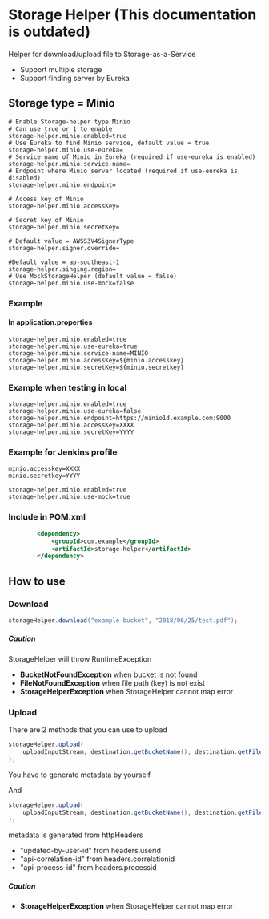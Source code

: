 # Storage Helper (This documentation is outdated)
Helper for download/upload file to Storage-as-a-Service
- Support multiple storage
- Support finding server by Eureka

## Storage type = Minio

```properties
# Enable Storage-helper type Minio
# Can use true or 1 to enable
storage-helper.minio.enabled=true
# Use Eureka to find Minio service, default value = true
storage-helper.minio.use-eureka=
# Service name of Minio in Eureka (required if use-eureka is enabled)
storage-helper.minio.service-name=
# Endpoint where Minio server located (required if use-eureka is disabled)
storage-helper.minio.endpoint=

# Access key of Minio
storage-helper.minio.accessKey=

# Secret key of Minio
storage-helper.minio.secretKey=

# Default value = AWSS3V4SignerType
storage-helper.signer.override=

#Default value = ap-southeast-1
storage-helper.singing.region=
# Use MockStorageHelper (default value = false)
storage-helper.minio.use-mock=false
```

### Example
#### In application.properties
```properties
storage-helper.minio.enabled=true
storage-helper.minio.use-eureka=true
storage-helper.minio.service-name=MINIO
storage-helper.minio.accessKey=${minio.accesskey}
storage-helper.minio.secretKey=${minio.secretkey}
```

### Example when testing in local
```properties
storage-helper.minio.enabled=true
storage-helper.minio.use-eureka=false
storage-helper.minio.endpoint=https://minio1d.example.com:9000
storage-helper.minio.accessKey=XXXX
storage-helper.minio.secretKey=YYYY
```
### Example for Jenkins profile
```properties
minio.accesskey=XXXX
minio.secretkey=YYYY

storage-helper.minio.enabled=true
storage-helper.minio.use-mock=true
```
### Include in POM.xml
```xml
        <dependency>
            <groupId>com.example</groupId>
            <artifactId>storage-helper</artifactId>
        </dependency>
```

## How to use

### Download
```java
storageHelper.download("example-bucket", "2018/06/25/test.pdf");
```
##### Caution
StorageHelper will throw RuntimeException

- <b>BucketNotFoundException</b> when bucket is not found
- <b>FileNotFoundException</b> when file path (key) is not exist
- <b>StorageHelperException</b> when StorageHelper cannot map error

### Upload
There are 2 methods that you can use to upload
```java
storageHelper.upload(
    uploadInputStream, destination.getBucketName(), destination.getFilePath(), metadata, true
);
```
You have to generate metadata by yourself 

And
```java
storageHelper.upload(
    uploadInputStream, destination.getBucketName(), destination.getFilePath(), httpHeaders, true
);
```
metadata is generated from httpHeaders
- "updated-by-user-id" from headers.userid
- "api-correlation-id" from headers.correlationid
- "api-process-id" from headers.processid

##### Caution
- <b>StorageHelperException</b> when StorageHelper cannot map error
